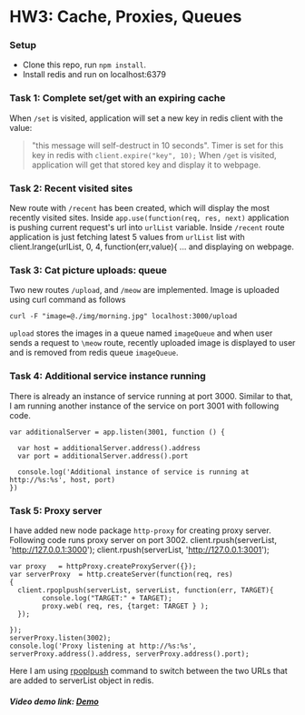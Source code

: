 # HW3: Cache, Proxies, Queues

### Setup

* Clone this repo, run `npm install`.
* Install redis and run on localhost:6379

### Task 1: Complete set/get with an expiring cache
When `/set` is visited, application will set a new key in redis client with the value:
> "this message will self-destruct in 10 seconds".
Timer is set for this key in redis with `client.expire("key", 10);`
When `/get` is visited, application will get that stored key and display it to webpage.

### Task 2: Recent visited sites
New route with `/recent` has been created, which will display the most recently visited sites.
Inside `app.use(function(req, res, next)` application is pushing current request's url into `urlList` variable. 
Inside `/recent` route application is just fetching latest 5 values from `urlList` list with 
	client.lrange(urlList, 0, 4, function(err,value){ ...
and displaying on webpage.

### Task 3: Cat picture uploads: queue
Two new routes `/upload`, and `/meow` are implemented.
Image is uploaded using curl command as follows

	curl -F "image=@./img/morning.jpg" localhost:3000/upload

`upload` stores the images in a queue named `imageQueue` and when user sends a request to `\meow` route, recently uploaded image is displayed to user and is removed from redis queue `imageQueue`.

### Task 4: Additional service instance running
There is already an instance of service running at port 3000. Similar to that, I am running another instance of the service on port 3001 with following code.

	var additionalServer = app.listen(3001, function () {

	  var host = additionalServer.address().address
	  var port = additionalServer.address().port

	  console.log('Additional instance of service is running at http://%s:%s', host, port)
	})

### Task 5: Proxy server
I have added new node package `http-proxy` for creating proxy server. Following code runs proxy server on port 3002.
	client.rpush(serverList, 'http://127.0.0.1:3000');
	client.rpush(serverList, 'http://127.0.0.1:3001');
	
	var proxy   = httpProxy.createProxyServer({});
	var serverProxy  = http.createServer(function(req, res)
	{
	  client.rpoplpush(serverList, serverList, function(err, TARGET){
	  		console.log("TARGET:" + TARGET);
		  	proxy.web( req, res, {target: TARGET } );
	  });
	  
	});
	serverProxy.listen(3002);
	console.log('Proxy listening at http://%s:%s', serverProxy.address().address, serverProxy.address().port);
Here I am using [rpoplpush](http://redis.io/commands/rpoplpush) command to switch between the two URLs that are added to serverList object in redis.

##### Video demo link: [Demo](https://youtu.be/w1k-B1NZrek)
